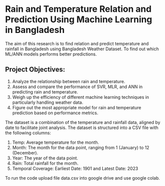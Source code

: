# Rain and Temperature Relation and Prediction Using Machine Learning in Bangladesh

The aim of this research is to find relation and predict temperature and rainfall in Bangladesh using Bangladesh Weather Dataset. To find out which ML/ANN models performs better predictions.

## Project Objectives:
1. Analyze the relationship between rain and temperature.
2. Assess and compare the performance of SVR, MLR, and ANN in predicting rain and temperature.
3. Weigh up the efficiency of different machine learning techniques in particularly handling weather data.
4. Figure out the most appropriate model for rain and temperature prediction based on performance metrics.

The dataset is a combination of the temperature and rainfall data, aligned by date to facilitate joint analysis. The dataset is structured into a CSV file with the following columns: 
1. Temp: Average temperature for the month.
2. Month: The month for the data point, ranging from 1 (January) to 12 (December).
3. Year: The year of the data point.
4. Rain: Total rainfall for the month.
5. Temporal Coverage: Earliest Date: 1901 and Latest Date: 2023


To run the code upload file data.csv into google drive and use google colab.

